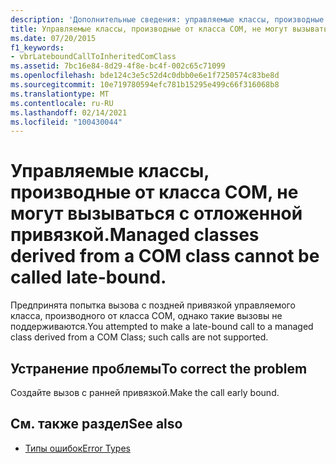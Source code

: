 ```yaml
---
description: 'Дополнительные сведения: управляемые классы, производные от класса COM, не могут вызываться с поздним связыванием.'
title: Управляемые классы, производные от класса COM, не могут вызываться с отложенной привязкой.
ms.date: 07/20/2015
f1_keywords:
- vbrLateboundCallToInheritedComClass
ms.assetid: 7bc16e84-8d29-4f8e-bc4f-002c65c71099
ms.openlocfilehash: bde124c3e5c52d4c0dbb0e6e1f7250574c83be8d
ms.sourcegitcommit: 10e719780594efc781b15295e499c66f316068b8
ms.translationtype: MT
ms.contentlocale: ru-RU
ms.lasthandoff: 02/14/2021
ms.locfileid: "100430044"
---
```

# <a name="managed-classes-derived-from-a-com-class-cannot-be-called-late-bound"></a><span data-ttu-id="fdb57-103">Управляемые классы, производные от класса COM, не могут вызываться с отложенной привязкой.</span><span class="sxs-lookup"><span data-stu-id="fdb57-103">Managed classes derived from a COM class cannot be called late-bound.</span></span>

<span data-ttu-id="fdb57-104">Предпринята попытка вызова с поздней привязкой управляемого класса, производного от класса COM, однако такие вызовы не поддерживаются.</span><span class="sxs-lookup"><span data-stu-id="fdb57-104">You attempted to make a late-bound call to a managed class derived from a COM Class; such calls are not supported.</span></span>

## <a name="to-correct-the-problem"></a><span data-ttu-id="fdb57-105">Устранение проблемы</span><span class="sxs-lookup"><span data-stu-id="fdb57-105">To correct the problem</span></span>

<span data-ttu-id="fdb57-106">Создайте вызов с ранней привязкой.</span><span class="sxs-lookup"><span data-stu-id="fdb57-106">Make the call early bound.</span></span>

## <a name="see-also"></a><span data-ttu-id="fdb57-107">См. также раздел</span><span class="sxs-lookup"><span data-stu-id="fdb57-107">See also</span></span>

- [<span data-ttu-id="fdb57-108">Типы ошибок</span><span class="sxs-lookup"><span data-stu-id="fdb57-108">Error Types</span></span>](../programming-guide/language-features/error-types.md)
